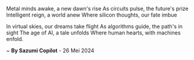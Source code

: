 Metal minds awake, a new dawn's rise
As circuits pulse, the future's prize
 Intelligent reign, a world anew
Where silicon thoughts, our fate imbue

In virtual skies, our dreams take flight
As algorithms guide, the path's in sight
The age of AI, a tale unfolds
Where human hearts, with machines enfold.

~ <b>By Sazumi Copilot</b> - 26 Mei 2024